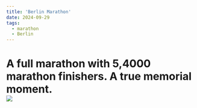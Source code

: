 ```yaml
---
title: 'Berlin Marathon'
date: 2024-09-29
tags:
  - marathon
  - Berlin
---
```

A full marathon with 5,4000 marathon finishers. A true memorial moment. 
<br/><img src='/images/Marathon_berlin.jpg'>
======
